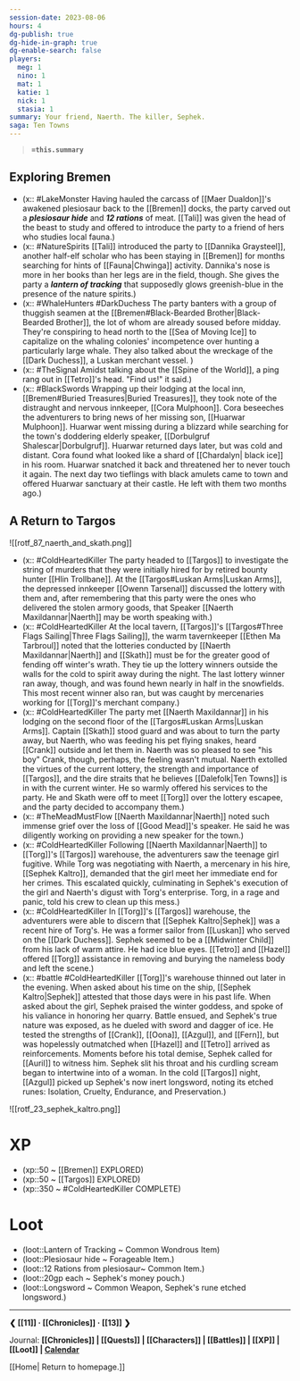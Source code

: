 ```yaml
---
session-date: 2023-08-06
hours: 4
dg-publish: true
dg-hide-in-graph: true
dg-enable-search: false
players: 
  meg: 1
  nino: 1
  mat: 1
  katie: 1
  nick: 1
  stasia: 1
summary: Your friend, Naerth. The killer, Sephek.
saga: Ten Towns
---
```

> **`=this.summary`**
## Exploring Bremen
- (x:: #LakeMonster Having hauled the carcass of [[Maer Dualdon]]'s awakened plesiosaur back to the [[Bremen]] docks, the party carved out a ***plesiosaur hide*** and ***12 rations*** of meat. [[Tali]] was given the head of the beast to study and offered to introduce the party to a friend of hers who studies local fauna.)
- (x:: #NatureSpirits [[Tali]] introduced the party to [[Dannika Graysteel]], another half-elf scholar who has been staying in [[Bremen]] for months searching for hints of [[Fauna|Chwinga]] activity. Dannika's nose is more in her books than her legs are in the field, though. She gives the party a ***lantern of tracking*** that supposedly glows greenish-blue in the presence of the nature spirits.)
- (x:: #WhaleHunters #DarkDuchess The party banters with a group of thuggish seamen at the [[Bremen#Black-Bearded Brother|Black-Bearded Brother]], the lot of whom are already soused before midday. They're conspiring to head north to the [[Sea of Moving Ice]] to capitalize on the whaling colonies' incompetence over hunting a particularly large whale. They also talked about the wreckage of the [[Dark Duchess]], a Luskan merchant vessel. )
- (x:: #TheSignal Amidst talking about the [[Spine of the World]], a ping rang out in [[Tetro]]'s head. "Find us!" it said.)
- (x:: #BlackSwords Wrapping up their lodging at the local inn, [[Bremen#Buried Treasures|Buried Treasures]], they took note of the distraught and nervous innkeeper, [[Cora Mulphoon]]. Cora beseeches the adventurers to bring news of her missing son, [[Huarwar Mulphoon]]. Huarwar went missing during a blizzard while searching for the town's doddering elderly speaker, [[Dorbulgruf Shalescar|Dorbulgruf]]. Huarwar returned days later, but was cold and distant. Cora found what looked like a shard of [[Chardalyn| black ice]] in his room. Huarwar snatched it back and threatened her to never touch it again. The next day two tieflings with black amulets came to town and offered Huarwar sanctuary at their castle. He left with them two months ago.)


## A Return to Targos

![[rotf_87_naerth_and_skath.png]]

- (x:: #ColdHeartedKiller The party headed to [[Targos]] to investigate the string of murders that they were initially hired for by retired bounty hunter [[Hlin Trollbane]]. At the [[Targos#Luskan Arms|Luskan Arms]], the depressed innkeeper [[Owenn Tarsenal]] discussed the lottery with them and, after remembering that this party were the ones who delivered the stolen armory goods, that Speaker [[Naerth Maxildannar|Naerth]] may be worth speaking with.)
- (x:: #ColdHeartedKiller At the local tavern, [[Targos]]'s [[Targos#Three Flags Sailing|Three Flags Sailing]], the warm tavernkeeper [[Ethen Ma Tarbroul]] noted that the lotteries conducted by [[Naerth Maxildannar|Naerth]] and [[Skath]] must be for the greater good of fending off winter's wrath. They tie up the lottery winners outside the walls for the cold to spirit away during the night. The last lottery winner ran away, though, and was found hewn nearly in half in the snowfields. This most recent winner also ran, but was caught by mercenaries working for [[Torg]]'s merchant company.)
- (x:: #ColdHeartedKiller The party met [[Naerth Maxildannar]] in his lodging on the second floor of the [[Targos#Luskan Arms|Luskan Arms]]. Captain [[Skath]] stood guard and was about to turn the party away, but Naerth, who was feeding his pet flying snakes, heard [[Crank]] outside and let them in. Naerth was so pleased to see "his boy" Crank, though, perhaps, the feeling wasn't mutual. Naerth extolled the virtues of the current lottery, the strength and importance of [[Targos]], and the dire straits that he believes [[Dalefolk|Ten Towns]] is in with the current winter. He so warmly offered his services to the party. He and Skath were off to meet [[Torg]] over the lottery escapee, and the party decided to accompany them.)
- (x::  #TheMeadMustFlow [[Naerth Maxildannar|Naerth]] noted such immense grief over the loss of [[Good Mead]]'s speaker. He said he was diligently working on providing a new speaker for the town.)
- (x:: #ColdHeartedKiller Following [[Naerth Maxildannar|Naerth]] to [[Torg]]'s [[Targos]] warehouse, the adventurers saw the teenage girl fugitive. While Torg was negotiating with Naerth, a mercenary in his hire, [[Sephek Kaltro]], demanded that the girl meet her immediate end for her crimes. This escalated quickly, culminating in Sephek's execution of the girl and Naerth's digust with Torg's enterprise. Torg, in a rage and panic, told his crew to clean up this mess.)
- (x:: #ColdHeartedKiller In [[Torg]]'s [[Targos]] warehouse, the adventurers were able to discern that [[Sephek Kaltro|Sephek]] was a recent hire of Torg's. He was a former sailor from [[Luskan]] who served on the [[Dark Duchess]]. Sephek seemed to be a [[Midwinter Child]] from his lack of warm attire. He had ice blue eyes. [[Tetro]] and [[Hazel]] offered [[Torg]] assistance in removing and burying the nameless body and left the scene.) 
- (x:: #battle #ColdHeartedKiller [[Torg]]'s warehouse thinned out later in the evening. When asked about his time on the ship,  [[Sephek Kaltro|Sephek]] attested that those days were in his past life. When asked about the girl, Sephek praised the winter goddess, and spoke of his valiance in honoring her quarry. Battle ensued, and Sephek's true nature was exposed, as he dueled with sword and dagger of ice. He tested the strengths of [[Crank]], [[Oona]], [[Azgul]], and [[Fern]], but was hopelessly outmatched when [[Hazel]] and [[Tetro]] arrived as reinforcements. Moments before his total demise, Sephek called for [[Auril]] to witness him. Sephek slit his throat and his curdling scream began to intertwine into of a woman. In the cold [[Targos]] night, [[Azgul]] picked up Sephek's now inert longsword, noting its etched runes: Isolation, Cruelty, Endurance, and Preservation.)

![[rotf_23_sephek_kaltro.png]]

# XP
- (xp::50 ~ [[Bremen]] EXPLORED)
- (xp::50 ~ [[Targos]] EXPLORED)
- (xp::350 ~ #ColdHeartedKiller COMPLETE)

# Loot
- (loot::Lantern of Tracking ~ Common Wondrous Item)
- (loot::Plesiosaur hide ~ Forageable Item.)
- (loot::12 Rations from plesiosaur~ Common Item.)
- (loot::20gp each ~ Sephek's money pouch.)
- (loot::Longsword ~ Common Weapon, Sephek's rune etched longsword.)


---
**❮ [[11]] · [[Chronicles]] ·  [[13]] ❯**

Journal: **[[Chronicles]] | [[Quests]] |  [[Characters]] | [[Battles]] | [[XP]] | [[Loot]] | [Calendar](https://app.fantasy-calendar.com/calendars/38f9e3f5098bac1f655a4fb4241f35eb)**

[[Home| Return to homepage.]]
